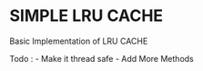 # SIMPLE LRU CACHE

Basic Implementation of LRU CACHE

Todo : - Make it thread safe - Add More Methods
